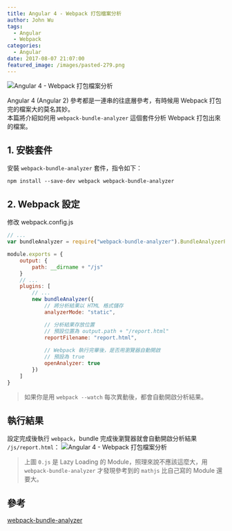 ```yaml
---
title: Angular 4 - Webpack 打包檔案分析
author: John Wu
tags:
  - Angular
  - Webpack
categories:
  - Angular
date: 2017-08-07 21:07:00
featured_image: /images/pasted-279.png
---
```

![Angular 4 - Webpack 打包檔案分析](/images/pasted-279.png)

Angular 4 (Angular 2) 參考都是一連串的往底層參考，有時候用 Webpack 打包完的檔案大的莫名其妙。  
本篇將介紹如何用 `webpack-bundle-analyzer` 這個套件分析 Webpack 打包出來的檔案。  

<!-- more -->

## 1. 安裝套件

安裝 `webpack-bundle-analyzer` 套件，指令如下：
``` batch
npm install --save-dev webpack webpack-bundle-analyzer
```

## 2. Webpack 設定

修改 webpack.config.js 

```js
// ...
var bundleAnalyzer = require("webpack-bundle-analyzer").BundleAnalyzerPlugin;

module.exports = {
    output: {
        path: __dirname + "/js"
    }
    // ...
    plugins: [
        // ...
        new bundleAnalyzer({
            // 將分析結果以 HTML 格式儲存
            analyzerMode: "static",

            // 分析結果存放位置
            // 預設位置為 output.path + "/report.html"
            reportFilename: "report.html",
            
            // Webpack 執行完畢後，是否用瀏覽器自動開啟
            // 預設為 true
            openAnalyzer: true
        })
    ]
}
```
> 如果你是用 `webpack --watch` 每次異動後，都會自動開啟分析結果。

## 執行結果

設定完成後執行 `webpack`，bundle 完成後瀏覽器就會自動開啟分析結果 `/js/report.html`：
![Angular 4 - Webpack 打包檔案分析](/images/pasted-279.gif)
> 上圖 `0.js` 是 Lazy Loading 的 Module，照理來說不應該這麼大，用 `webpack-bundle-analyzer` 才發現參考到的 `mathjs` 比自己寫的 Module 還要大。

## 參考

[webpack-bundle-analyzer](https://github.com/th0r/webpack-bundle-analyzer)